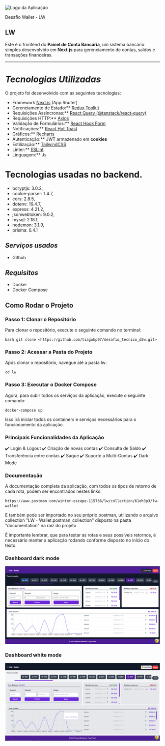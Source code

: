 ![Logo da Aplicação](https://public.lwtecnologia.com.br/public/FavIcon.svg)


Desafio Wallet - LW
## LW
Este é o frontend do **Painel de Conta Bancária**, um sistema bancário simples desenvolvido em **Next.js** para gerenciamento de contas, saldos e transações financeiras.

---

# *Tecnologias Utilizadas*
O projeto foi desenvolvido com as seguintes tecnologias:

- Framework [Next.js](https://nextjs.org/) (App Router)  
-  Gerenciamento de Estado:** [Redux Toolkit](https://redux-toolkit.js.org/)  
-  Requisições Assíncronas:** [React Query (@tanstack/react-query)](https://tanstack.com/query/latest)  
-  Requisições HTTP:** [Axios](https://axios-http.com/)  
-  Validação de Formulários:** [React Hook Form](https://react-hook-form.com/)  
-  Notificações:** [React Hot Toast](https://react-hot-toast.com/)  
-  Gráficos:** [Recharts](https://recharts.org/)  
-  Autenticação:** JWT armazenado em **cookies**  
-  Estilização:** [TailwindCSS](https://tailwindcss.com/)  
-  Linter:** [ESLint](https://eslint.org/)  
-  Linguagem:** Js  


# Tecnologias usadas no backend.

-  bcryptjs: 3.0.2,
-  cookie-parser: 1.4.7,
-  cors: 2.8.5,
-  dotenv: 16.4.7,
-  express: 4.21.2,
-  jsonwebtoken: 9.0.2,
-  mysql: 2.18.1,
-  nodemon: 3.1.9,
-  prisma: 6.4.1


## *Serviços usados*

* Github

## *Requisitos*
- Docker
- Docker Compose

## Como Rodar o Projeto

### Passo 1: Clonar o Repositório

Para clonar o repositório, execute o seguinte comando no terminal:

```
bash git clone <https://github.com/tiagokp97/desafio_tecnico_d2w.git>
```

### Passo 2: Acessar a Pasta do Projeto

Após clonar o repositório, navegue até a pasta lw:

```
cd lw
```

### Passo 3: Executar o Docker Compose

Agora, para subir todos os serviços da aplicação, execute o seguinte comando:

```
docker-compose up
```

Isso irá iniciar todos os containers e serviços necessários para o funcionamento da aplicação.


###  Principais Funcionalidades da Aplicação
✔️ Login & Logout
✔️ Criação de novas contas
✔️ Consulta de Saldo
✔️ Transferência entre contas
✔️ Saque
✔️ Suporte a Multi-Contas
✔️ Dark Mode 

### Documentação

A documentação completa da aplicação, com todos os tipos de retorno de cada rota, podem ser encontrados nestes links:
```
https://www.postman.com/winter-escape-115766/lw/collection/61oh3p3/lw-wallet
```

E também pode ser importado no seu próprio postman, utilizando o arquivo collection "LW - Wallet.postman_collection" disposto na pasta "documentation" na raiz do projeto

É importante lembrar, que para testar as rotas e seus possíveis retornos, é necessário manter a aplicação rodando conforme disposto no início do texto.

### Dashboard dark mode
![Preview da Documentação](./documentation/dark_mode_wallet.png)

### Dashboard white mode
![Preview da Documentação](./documentation/wallet.png)



